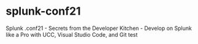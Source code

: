 # splunk-conf21
Splunk .conf21 - Secrets from the Developer Kitchen - Develop on Splunk like a Pro with UCC, Visual Studio Code, and Git
test
